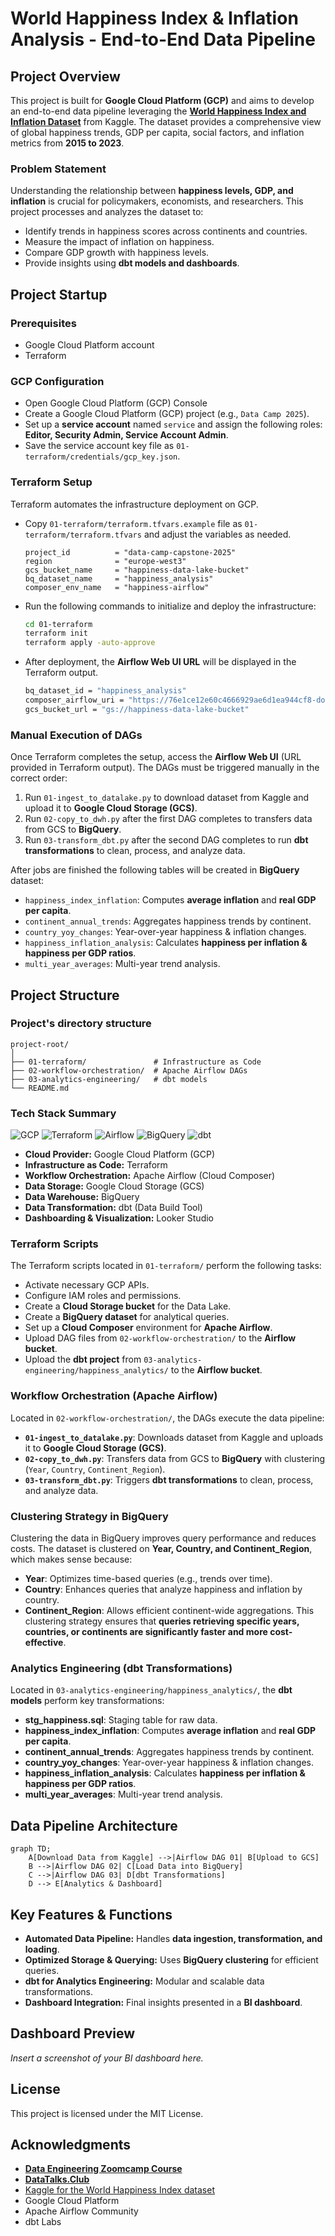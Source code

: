 # World Happiness Index & Inflation Analysis - End-to-End Data Pipeline

## Project Overview
This project is built for **Google Cloud Platform (GCP)** and aims to develop an end-to-end data pipeline leveraging the [**World Happiness Index and Inflation Dataset**](https://www.kaggle.com/datasets/agrafintech/world-happiness-index-and-inflation-dataset) from Kaggle. The dataset provides a comprehensive view of global happiness trends, GDP per capita, social factors, and inflation metrics from **2015 to 2023**.

### Problem Statement
Understanding the relationship between **happiness levels, GDP, and inflation** is crucial for policymakers, economists, and researchers. This project processes and analyzes the dataset to:
- Identify trends in happiness scores across continents and countries.
- Measure the impact of inflation on happiness.
- Compare GDP growth with happiness levels.
- Provide insights using **dbt models and dashboards**.

## Project Startup

### Prerequisites

- Google Cloud Platform account
- Terraform

### GCP Configuration
 - Open Google Cloud Platform (GCP) Console
 - Create a Google Cloud Platform (GCP) project (e.g., `Data Camp 2025`).
 - Set up a **service account** named `service` and assign the following roles: **Editor, Security Admin, Service Account Admin**.
 - Save the service account key file as `01-terraform/credentials/gcp_key.json`.

### Terraform Setup

Terraform automates the infrastructure deployment on GCP.

- Copy `01-terraform/terraform.tfvars.example` file as `01-terraform/terraform.tfvars` and adjust the variables as needed.
    ```hcl
    project_id          = "data-camp-capstone-2025"
    region              = "europe-west3"
    gcs_bucket_name     = "happiness-data-lake-bucket"
    bq_dataset_name     = "happiness_analysis"
    composer_env_name   = "happiness-airflow"
    ```
- Run the following commands to initialize and deploy the infrastructure:
   ```sh
   cd 01-terraform
   terraform init
   terraform apply -auto-approve
   ```
- After deployment, the **Airflow Web UI URL** will be displayed in the Terraform output.

    ```sh
    bq_dataset_id = "happiness_analysis"
    composer_airflow_uri = "https://76e1ce12e60c4666929ae6d1ea944cf8-dot-europe-west3.composer.googleusercontent.com"
    gcs_bucket_url = "gs://happiness-data-lake-bucket"
    ```

### Manual Execution of DAGs

Once Terraform completes the setup, access the **Airflow Web UI** (URL provided in Terraform output). The DAGs must be triggered manually in the correct order:
1. Run `01-ingest_to_datalake.py` to download dataset from Kaggle and upload it to **Google Cloud Storage (GCS)**.
2. Run `02-copy_to_dwh.py` after the first DAG completes to transfers data from GCS to **BigQuery**.
3. Run `03-transform_dbt.py` after the second DAG completes to run **dbt transformations** to clean, process, and analyze data.

After jobs are finished the following tables will be created in **BigQuery** dataset:
- `happiness_index_inflation`: Computes **average inflation** and **real GDP per capita**.
- `continent_annual_trends`: Aggregates happiness trends by continent.
- `country_yoy_changes`: Year-over-year happiness & inflation changes.
- `happiness_inflation_analysis`: Calculates **happiness per inflation & happiness per GDP ratios**.
- `multi_year_averages`: Multi-year trend analysis.

## Project Structure

### Project's directory structure

```
project-root/
│
├── 01-terraform/               # Infrastructure as Code
├── 02-workflow-orchestration/  # Apache Airflow DAGs
├── 03-analytics-engineering/   # dbt models
└── README.md
```

### Tech Stack Summary

![GCP](https://img.shields.io/badge/Cloud-Google_Cloud_Platform-blue)
![Terraform](https://img.shields.io/badge/IaC-Terraform-green)
![Airflow](https://img.shields.io/badge/Orchestration-Apache_Airflow-red)
![BigQuery](https://img.shields.io/badge/Data_Warehouse-BigQuery-orange)
![dbt](https://img.shields.io/badge/Transform-dbt-blue)

- **Cloud Provider:** Google Cloud Platform (GCP)
- **Infrastructure as Code:** Terraform
- **Workflow Orchestration:** Apache Airflow (Cloud Composer)
- **Data Storage:** Google Cloud Storage (GCS)
- **Data Warehouse:** BigQuery
- **Data Transformation:** dbt (Data Build Tool)
- **Dashboarding & Visualization:** Looker Studio

### Terraform Scripts

The Terraform scripts located in `01-terraform/` perform the following tasks:
- Activate necessary GCP APIs.
- Configure IAM roles and permissions.
- Create a **Cloud Storage bucket** for the Data Lake.
- Create a **BigQuery dataset** for analytical queries.
- Set up a **Cloud Composer** environment for **Apache Airflow**.
- Upload DAG files from `02-workflow-orchestration/` to the **Airflow bucket**.
- Upload the **dbt project** from `03-analytics-engineering/happiness_analytics/` to the **Airflow bucket**.

### Workflow Orchestration (Apache Airflow)

Located in `02-workflow-orchestration/`, the DAGs execute the data pipeline:
- **`01-ingest_to_datalake.py`**: Downloads dataset from Kaggle and uploads it to **Google Cloud Storage (GCS)**.
- **`02-copy_to_dwh.py`**: Transfers data from GCS to **BigQuery** with clustering (`Year`, `Country`, `Continent_Region`).
- **`03-transform_dbt.py`**: Triggers **dbt transformations** to clean, process, and analyze data.

### Clustering Strategy in BigQuery

Clustering the data in BigQuery improves query performance and reduces costs. The dataset is clustered on **Year, Country, and Continent_Region**, which makes sense because:
- **Year**: Optimizes time-based queries (e.g., trends over time).
- **Country**: Enhances queries that analyze happiness and inflation by country.
- **Continent_Region**: Allows efficient continent-wide aggregations.
This clustering strategy ensures that **queries retrieving specific years, countries, or continents are significantly faster and more cost-effective**.

### Analytics Engineering (dbt Transformations)

Located in `03-analytics-engineering/happiness_analytics/`, the **dbt models** perform key transformations:
- **stg_happiness.sql**: Staging table for raw data.
- **happiness_index_inflation**: Computes **average inflation** and **real GDP per capita**.
- **continent_annual_trends**: Aggregates happiness trends by continent.
- **country_yoy_changes**: Year-over-year happiness & inflation changes.
- **happiness_inflation_analysis**: Calculates **happiness per inflation & happiness per GDP ratios**.
- **multi_year_averages**: Multi-year trend analysis.

## Data Pipeline Architecture

```mermaid
graph TD;
    A[Download Data from Kaggle] -->|Airflow DAG 01| B[Upload to GCS]
    B -->|Airflow DAG 02| C[Load Data into BigQuery]
    C -->|Airflow DAG 03| D[dbt Transformations]
    D --> E[Analytics & Dashboard]
```

## Key Features & Functions

- **Automated Data Pipeline:** Handles **data ingestion, transformation, and loading**.
- **Optimized Storage & Querying:** Uses **BigQuery clustering** for efficient queries.
- **dbt for Analytics Engineering:** Modular and scalable data transformations.
- **Dashboard Integration:** Final insights presented in a **BI dashboard**.

## Dashboard Preview
*Insert a screenshot of your BI dashboard here.*

## License
This project is licensed under the MIT License.

## Acknowledgments
- [**Data Engineering Zoomcamp Course**](https://github.com/DataTalksClub/data-engineering-zoomcamp)
- [**DataTalks.Club**](https://datatalks.club/)
- [Kaggle for the World Happiness Index dataset](https://www.kaggle.com/datasets/agrafintech/world-happiness-index-and-inflation-dataset)
- Google Cloud Platform
- Apache Airflow Community
- dbt Labs
